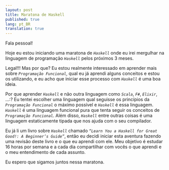 ```yaml
---
layout: post
title: Maratona de Haskell
published: true
lang: pt_BR
translation: true
---
```


Fala pessoal!


Hoje eu estou iniciando uma maratona de *`Haskell`* onde eu irei mergulhar na linguagem de programação *`Haskell`* pelos próximos 3 meses.

Legal!!! Mas por que? Eu estou realmente interessado em aprender mais sobre *`Programação Funcional`*, qual eu já aprendi alguns conceitos e estou os utilizando, e eu acho que iniciar esse processo com *`Haskell`* é uma boa ideia.

<!--more-->

Por que aprender *`Haskell`* e não outra linguagem como *`Scala`*, *`F#`*, *`Elixir`*, ...:? Eu tentei escolher uma linguagem qual seguisse os princípios da *`Programação Funcional`* o máximo possível e *`Haskell`* é essa linguagem. *`Haskell`* é uma linguagem funcional pura que tenta seguir os conceitos de *`Programação Funcional`*. Além disso, *`Haskell`* entre outras coisas é uma linguagem estaticamente tipada que nos ajuda com o seu compilador.


Eu já li um livro sobre *`Haskell`* chamado *`“Learn You a Haskell for Great Good!: A Beginner’s Guide”`*, então eu decidi iniciar esta aventura fazendo uma revisão deste livro e o que eu aprendi com ele. Meu objetivo é estudar 16 horas por semana e a cada dia compartilhar com vocês o que aprendi e o meu entendimento de cada assunto.


Eu espero que sigamos juntos nessa maratona.
